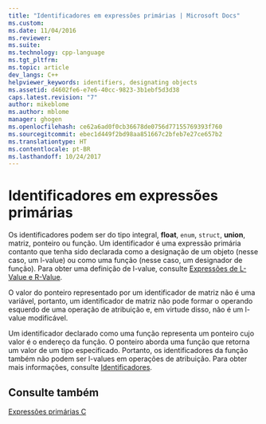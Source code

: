 ```yaml
---
title: "Identificadores em expressões primárias | Microsoft Docs"
ms.custom: 
ms.date: 11/04/2016
ms.reviewer: 
ms.suite: 
ms.technology: cpp-language
ms.tgt_pltfrm: 
ms.topic: article
dev_langs: C++
helpviewer_keywords: identifiers, designating objects
ms.assetid: d4602fe6-e7e6-40cc-9823-3b1ebf5d3d38
caps.latest.revision: "7"
author: mikeblome
ms.author: mblome
manager: ghogen
ms.openlocfilehash: ce62a6ad0f0cb36678de0756d77155769393f760
ms.sourcegitcommit: ebec1d449f2bd98aa851667c2bfeb7e27ce657b2
ms.translationtype: HT
ms.contentlocale: pt-BR
ms.lasthandoff: 10/24/2017
---
```

# <a name="identifiers-in-primary-expressions"></a>Identificadores em expressões primárias
Os identificadores podem ser do tipo integral, **float**, `enum`, `struct`, **union**, matriz, ponteiro ou função. Um identificador é uma expressão primária contanto que tenha sido declarada como a designação de um objeto (nesse caso, um l-value) ou como uma função (nesse caso, um designador de função). Para obter uma definição de l-value, consulte [Expressões de L-Value e R-Value](../c-language/l-value-and-r-value-expressions.md).  
  
 O valor do ponteiro representado por um identificador de matriz não é uma variável, portanto, um identificador de matriz não pode formar o operando esquerdo de uma operação de atribuição e, em virtude disso, não é um l-value modificável.  
  
 Um identificador declarado como uma função representa um ponteiro cujo valor é o endereço da função. O ponteiro aborda uma função que retorna um valor de um tipo especificado. Portanto, os identificadores da função também não podem ser l-values em operações de atribuição. Para obter mais informações, consulte [Identificadores](../c-language/c-identifiers.md).  
  
## <a name="see-also"></a>Consulte também  
 [Expressões primárias C](../c-language/c-primary-expressions.md)